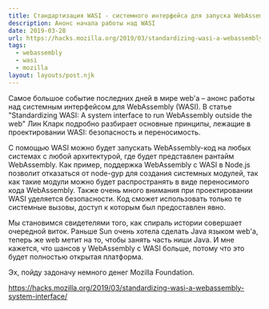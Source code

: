 ```yaml
---
title: Стандартизация WASI - системного интерфейса для запуска WebAssembly вне браузера
description: Анонс начала работы над WASI
date: 2019-03-28
url: https://hacks.mozilla.org/2019/03/standardizing-wasi-a-webassembly-system-interface/
tags:
  - webassembly
  - wasi
  - mozilla
layout: layouts/post.njk
---
```

Самое большое событие последних дней в мире web'а – анонс работы над системным интерфейсом для WebAssembly (WASI). В статье "Standardizing WASI: A system interface to run WebAssembly outside the web" Лин Кларк подробно разбирает основные принципы, лежащие в проектировании WASI: безопасность и переносимость.

С помощью WASI можно будет запускать WebAssembly-код на любых системах с любой архитектурой, где будет представлен рантайм WebAssembly. Как пример, поддержка WebAssembly с WASI в Node.js позволит отказаться от node-gyp для создания системных модулей, так как такие модули можно будет распространять в виде переносимого кода WebAssembly. Также очень много внимания при проектировании WASI уделяется безопасности. Код сможет использовать только те системные вызовы, доступ к которым был предоставлен явно. 

Мы становимся свидетелями того, как спираль истории совершает очередной виток. Раньше Sun очень хотела сделать Java языком web'а, теперь же web метит на то, чтобы занять часть ниши Java. И мне кажется, что шансов у WebAssembly c WASI больше, потому что это будет полностью открытая платформа. 

Эх, пойду задоначу немного денег Mozilla Foundation.

https://hacks.mozilla.org/2019/03/standardizing-wasi-a-webassembly-system-interface/ 
